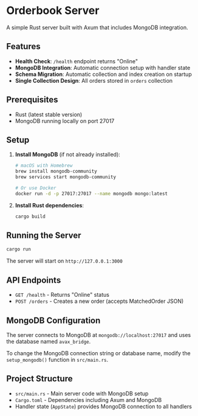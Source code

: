 # Orderbook Server

A simple Rust server built with Axum that includes MongoDB integration.

## Features

- **Health Check**: `/health` endpoint returns "Online"
- **MongoDB Integration**: Automatic connection setup with handler state
- **Schema Migration**: Automatic collection and index creation on startup
- **Single Collection Design**: All orders stored in `orders` collection

## Prerequisites

- Rust (latest stable version)
- MongoDB running locally on port 27017

## Setup

1. **Install MongoDB** (if not already installed):
   ```bash
   # macOS with Homebrew
   brew install mongodb-community
   brew services start mongodb-community
   
   # Or use Docker
   docker run -d -p 27017:27017 --name mongodb mongo:latest
   ```

2. **Install Rust dependencies**:
   ```bash
   cargo build
   ```

## Running the Server

```bash
cargo run
```

The server will start on `http://127.0.0.1:3000`

## API Endpoints

- `GET /health` - Returns "Online" status
- `POST /orders` - Creates a new order (accepts MatchedOrder JSON)

## MongoDB Configuration

The server connects to MongoDB at `mongodb://localhost:27017` and uses the database named `avax_bridge`.

To change the MongoDB connection string or database name, modify the `setup_mongodb()` function in `src/main.rs`.

## Project Structure

- `src/main.rs` - Main server code with MongoDB setup
- `Cargo.toml` - Dependencies including Axum and MongoDB
- Handler state (`AppState`) provides MongoDB connection to all handlers